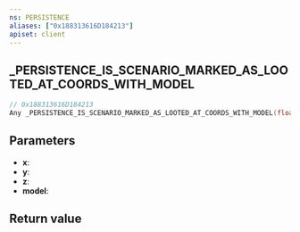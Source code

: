 ```yaml
---
ns: PERSISTENCE
aliases: ["0x188313616D184213"]
apiset: client
---
```

## _PERSISTENCE_IS_SCENARIO_MARKED_AS_LOOTED_AT_COORDS_WITH_MODEL

```c
// 0x188313616D184213
Any _PERSISTENCE_IS_SCENARIO_MARKED_AS_LOOTED_AT_COORDS_WITH_MODEL(float x,float y,float z,Hash model);
```


## Parameters
* **x**:
* **y**:
* **z**:
* **model**:

## Return value